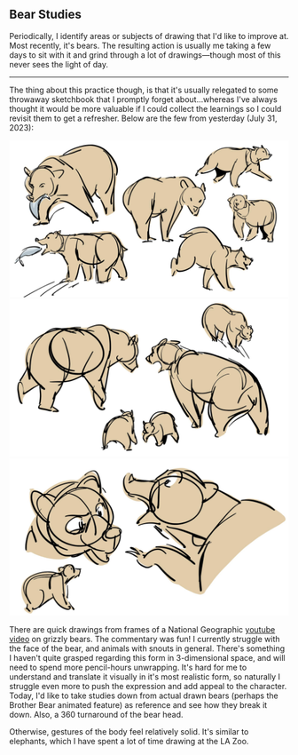 ## Bear Studies

Periodically, I identify areas or subjects of drawing that I'd like to improve at. Most recently, it's bears. The resulting action is usually me taking a few days to sit with it and grind through a lot of drawings—though most of this never sees the light of day. 

---

The thing about this practice though, is that it's usually relegated to some throwaway sketchbook that  I promptly forget about...whereas I've always thought it would be more valuable if I could collect the learnings so I could revisit them to get a refresher. Below are the few from yesterday (July 31, 2023): 

<img src="imgs/bear_1.jpg" alt="Bear 1">
<img src="imgs/bear_2.jpg" alt="Bear 2">
<img src="imgs/bear_3.jpg" alt="Bear 3">

There are quick drawings from frames of a National Geographic [youtube video](https://youtu.be/qufYsoJd8Zo?si=IPjd5Tgef3KYSqJn) on grizzly bears. The commentary was fun!
I currently struggle  with the face of the bear, and animals with snouts in general. There's something I haven't quite grasped regarding this form in 3-dimensional space, and will need to spend more pencil-hours unwrapping. It's hard for me to understand and translate it visually in it's most realistic form, so naturally I struggle even more to push the expression and add appeal to the character.
Today, I'd like to take studies down from actual drawn bears (perhaps the Brother Bear animated feature) as reference and see how they break it down. Also, a 360 turnaround of the bear head.  


Otherwise, gestures of the body feel relatively solid. It's similar to elephants, which I have spent a lot of time drawing at the LA Zoo.


<script src="https://utteranc.es/client.js"
    repo="cherriewang/cherriewang.github.io"
    issue-term="pathname"
    theme="github-dark"
    crossorigin="anonymous"
    async>
</script>
